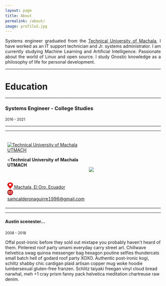 ```yaml
---
layout: page
title: About
permalink: /about/
image: profile2.jpg
---
```



<p align="justify">Systems engineer graduated from the <a href="https://www.utmachala.edu.ec/portalwp/">Technical University of Machala</a>, I have worked as an IT support technician and Jr. systems administrator. I am currently studying Machine Learning and Artificial Intelligence. Passionate about the world of Linux and open source. I study Gnostic knowledge as a philosophy of life for personal development.</p>


***

# Education

***


### Systems Engineer - College Studies
<small>2016 - 2021</small>

***


<table>
  <tr>
    <td style="width:50%"> <br> <br> <a href="https://www.utmachala.edu.ec/portalwp/"> <img src="https://www.utmachala.edu.ec/portalwp/wp-content/uploads/2015/08/LOGO_OUT.png" width="250" height="250" align="center" alt="Technical University of Machala UTMACH"> </a> <br> <p><<strong>Technical University of Machala UTMACH</strong></p> <br> <br> <a href="https://maps.app.goo.gl/kbWndfqY3ESLGm9FA"> <img src="https://raw.githubusercontent.com/ikergarcia1996/Iker-Garcia-Ferrero/master/icons/location.png" width="18" height="20" alt="Location"> Machala, El Oro, Ecuador</a>  <br> <a href="mailto:samcalderonaguirre1996@gmail.com"> <img src="https://raw.githubusercontent.com/ikergarcia1996/Iker-Garcia-Ferrero/master/icons/mail.png" width="18" height="18" alt="Location">samcalderonaguirre1996@gmail.com</a>  <br>  <br> </td>
    <td style="width:50%"><img src="https://pbs.twimg.com/profile_images/1743690440010850304/hWIlw_Qm_400x400.jpg" align="center" width="100%"> </td>
  </tr>
 </table>

***

#### Austin scenester...
<small>2008 - 2018</small>

Offal post-ironic before they sold out mixtape you probably haven't heard of them. Pinterest roof party umami everyday carry street art. Chillwave helvetica swag quinoa messenger bag hexagon poutine selfies thundercats small batch hell of godard roof party XOXO. Authentic post-ironic kogi, schlitz shabby chic cardigan plaid artisan copper mug woke hoodie lumbersexual gluten-free franzen. Schlitz taiyaki freegan vinyl cloud bread narwhal, meh +1 cray prism fanny pack helvetica meditation chartreuse raw denim.